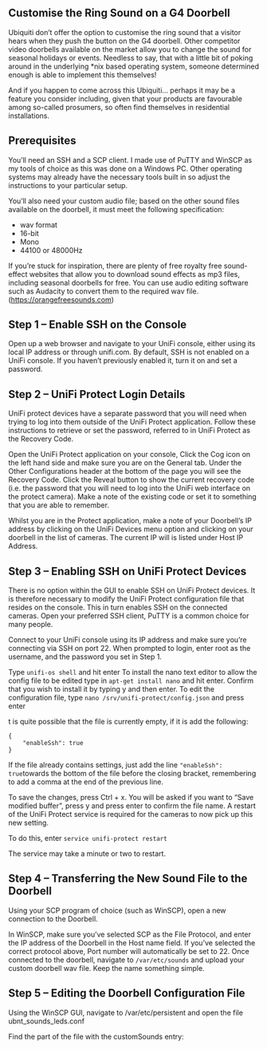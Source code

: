 ## Customise the Ring Sound on a G4 Doorbell


Ubiquiti don’t offer the option to customise the ring sound that a visitor hears when they push the button on the G4 doorbell. 
Other competitor video doorbells available on the market allow you to change the sound for seasonal holidays or events. Needless to say, that with a little bit of poking around in the underlying *nix based operating system, 
someone determined enough is able to implement this themselves!

And if you happen to come across this Ubiquiti… perhaps it may be a feature you consider including, given that your products are favourable among so-called prosumers, so often find themselves in residential installations.

## Prerequisites
You’ll need an SSH and a SCP client. I made use of PuTTY and WinSCP as my tools of choice as this was done on a Windows PC. 
Other operating systems may already have the necessary tools built in so adjust the instructions to your particular setup.

You’ll also need your custom audio file; based on the other sound files available on the doorbell, it must meet the following specification:

  - wav format
  - 16-bit
  - Mono
  - 44100 or 48000Hz

If you’re stuck for inspiration, there are plenty of free royalty free sound-effect websites that allow you to download sound effects as mp3 files, including seasonal doorbells for free. 
You can use audio editing software such as Audacity to convert them to the required wav file.  (https://orangefreesounds.com)

## Step 1 – Enable SSH on the Console
Open up a web browser and navigate to your UniFi console, either using its local IP address or through unifi.com.
By default, SSH is not enabled on a UniFi console. If you haven’t previously enabled it, turn it on and set a password.

## Step 2 – UniFi Protect Login Details
UniFi protect devices have a separate password that you will need when trying to log into them outside of the UniFi Protect application. 
Follow these instructions to retrieve or set the password, referred to in UniFi Protect as the Recovery Code.

Open the UniFi Protect application on your console, Click the Cog icon on the left hand side and make sure you are on the General tab.
Under the Other Configurations header at the bottom of the page you will see the Recovery Code. Click the Reveal button to show the current recovery code 
(i.e. the password that you will need to log into the UniFi web interface on the protect camera). 
Make a note of the existing code or set it to something that you are able to remember.

Whilst you are in the Protect application, make a note of your Doorbell’s IP address by clicking on the UniFi Devices menu option and clicking on your doorbell in the list of cameras. 
The current IP will is listed under Host IP Address.

## Step 3 – Enabling SSH on UniFi Protect Devices
There is no option within the GUI to enable SSH on UniFi Protect devices. It is therefore necessary to modify the UniFi Protect configuration file that resides on the console. This in turn enables SSH on the connected cameras.
Open your preferred SSH client, PuTTY is a common choice for many people.

Connect to your UniFi console using its IP address and make sure you’re connecting via SSH on port 22. When prompted to login, enter root as the username, and the password you set in Step 1.

Type `unifi-os shell` and hit enter
To install the nano text editor to allow the config file to be edited type in `apt-get install nano` and hit enter. Confirm that you wish to install it by typing y and then enter.
To edit the configuration file, type `nano /srv/unifi-protect/config.json` and press enter

t is quite possible that the file is currently empty, if it is add the following:
```
{
    "enableSsh": true
}
```
If the file already contains settings, just add the line ` "enableSsh": true `towards the bottom of the file before the closing bracket, remembering to add a comma at the end of the previous line.

To save the changes, press Ctrl + x. You will be asked if you want to “Save modified buffer”, press y and press enter to confirm the file name.
A restart of the UniFi Protect service is required for the cameras to now pick up this new setting.

To do this, enter `service unifi-protect restart`

The service may take a minute or two to restart.

## Step 4 – Transferring the New Sound File to the Doorbell


Using your SCP program of choice (such as WinSCP), open a new connection to the Doorbell.

In WinSCP, make sure you’ve selected SCP as the File Protocol, and enter the IP address of the Doorbell in the Host name field. If you’ve selected the correct protocol above, Port number will automatically be set to 22.
Once connected to the doorbell, navigate to `/var/etc/sounds` and upload your custom doorbell wav file. Keep the name something simple.

## Step 5 – Editing the Doorbell Configuration File

Using the WinSCP GUI, navigate to /var/etc/persistent and open the file ubnt_sounds_leds.conf

Find the part of the file with the customSounds entry:








